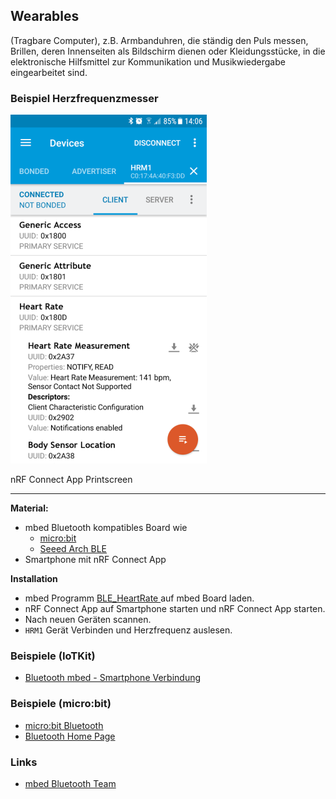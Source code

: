 Wearables
---------

(Tragbare Computer), z.B. Armbanduhren, die ständig den Puls messen, Brillen, deren Innenseiten als Bildschirm dienen oder Kleidungsstücke, in die elektronische Hilfsmittel zur Kommunikation und Musikwiedergabe eingearbeitet sind.

### Beispiel Herzfrequenzmesser

![](../images/BLEHeartRate.png)

nRF Connect App Printscreen

- - -

**Material:**
* mbed Bluetooth kompatibles Board wie
    * [micro:bit](https://developer.mbed.org/platforms/Microbit/)
    * [Seeed Arch BLE](https://developer.mbed.org/platforms/Seeed-Arch-BLE/)
* Smartphone mit nRF Connect App

**Installation**
* mbed Programm [BLE_HeartRate ](https://developer.mbed.org/teams/Bluetooth-Low-Energy/code/BLE_HeartRate/) auf mbed Board laden.
* nRF Connect App auf Smartphone starten und nRF Connect App starten.
* Nach neuen Geräten scannen.
* `HRM1` Gerät Verbinden und Herzfrequenz auslesen. 

### Beispiele (IoTKit)

* [Bluetooth mbed - Smartphone Verbindung](../uart/Bluetooth_HC-06)

### Beispiele (micro:bit)

* [micro:bit Bluetooth](https://lancaster-university.github.io/microbit-docs/ble/profile/#pairing)
* [Bluetooth Home Page](https://www.bluetooth.com/)

### Links

* [mbed Bluetooth Team](https://developer.mbed.org/teams/Bluetooth-Low-Energy/)